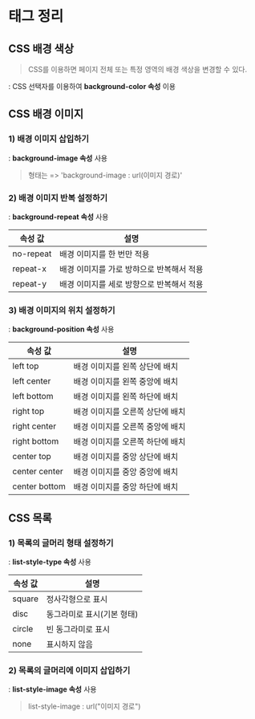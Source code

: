 # 태그 정리

## CSS 배경 색상

> CSS를 이용하면 페이지 전체 또는 특정 영역의 배경 색상을 변경할 수 있다. 

: CSS 선택자를 이용하여 **background-color 속성** 이용



## CSS 배경 이미지

### 1) 배경 이미지 삽입하기

: **background-image 속성** 사용

> 형태는 => 'background-image : url(이미지 경로)'



### 2) 배경 이미지 반복 설정하기

: **background-repeat 속성** 사용

| 속성 값   | 설명                                      |
| --------- | ----------------------------------------- |
| no-repeat | 배경 이미지를 한 번만 적용                |
| repeat-x  | 배경 이미지를 가로 방햐으로 반복해서 적용 |
| repeat-y  | 배경 이미지를 세로 방향으로 반복해서 적용 |



### 3) 배경 이미지의 위치 설정하기

: **background-position 속성** 사용

| 속성 값       | 설명                             |
| ------------- | -------------------------------- |
| left top      | 배경 이미지를 왼쪽 상단에 배치   |
| left center   | 배경 이미지를 왼쪽 중앙에 배치   |
| left bottom   | 배경 이미지를 왼쪽 하단에 배치   |
| right top     | 배경 이미지를 오른쪽 상단에 배치 |
| right center  | 배경 이미지를 오른쪽 중앙에 배치 |
| right bottom  | 배경 이미지를 오른쪽 하단에 배치 |
| center top    | 배경 이미지를 중앙 상단에 배치   |
| center center | 배경 이미지를 중앙 중앙에 배치   |
| center bottom | 배경 이미지를 중앙 하단에 배치   |



## CSS 목록

### 1) 목록의 글머리 형태 설정하기

: **list-style-type 속성** 사용

| 속성 값 | 설명                       |
| ------- | -------------------------- |
| square  | 정사각형으로 표시          |
| disc    | 동그라미로 표시(기본 형태) |
| circle  | 빈 동그라미로 표시         |
| none    | 표시하지 않음              |



### 2) 목록의 글머리에 이미지 삽입하기

: **list-style-image 속성** 사용

> list-style-image : url("이미지 경로")